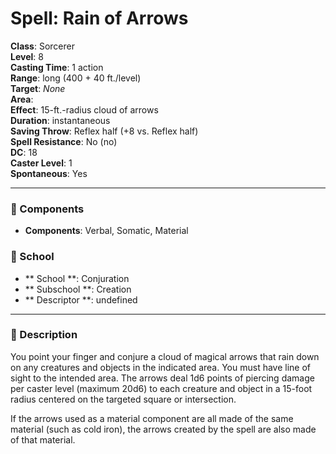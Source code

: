 
# Spell: Rain of Arrows
**Class**: Sorcerer  
**Level**: 8  
**Casting Time**: 1 action  
**Range**: long (400 + 40 ft./level)  
**Target**: _None_  
**Area**:   
**Effect**: 15-ft.-radius cloud of arrows  
**Duration**: instantaneous  
**Saving Throw**: Reflex half (+8 vs. Reflex half)  
**Spell Resistance**: No (no)  
**DC**: 18  
**Caster Level**: 1  
**Spontaneous**: Yes

---

### 🔮 Components
- **Components**: Verbal, Somatic, Material

### 🏫 School
- ** School **: Conjuration
- ** Subschool **: Creation
- ** Descriptor **: undefined
---

### 📜 Description
You point your finger and conjure a cloud of magical arrows that rain down on any creatures and objects in the indicated area. You must have line of sight to the intended area. The arrows deal 1d6 points of piercing damage per caster level (maximum 20d6) to each creature and object in a 15-foot radius centered on the targeted square or intersection.

If the arrows used as a material component are all made of the same material (such as cold iron), the arrows created by the spell are also made of that material.
